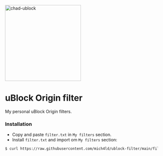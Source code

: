  <img width="250" alt="chad-ublock" src="https://user-images.githubusercontent.com/43048524/135315860-afb1a987-9fd3-4966-a59b-b6d5ce17ef6d.jpg" />
 
# uBlock Origin filter
My personal uBlock Origin filters.

### Installation
- Copy and paste `filter.txt` in `My filters` section.
- Install `filter.txt` and import om `My filters` section:
```bash
$ curl https://raw.githubusercontent.com/mich4ld/ublock-filter/main/filter.txt > filter.txt
```
